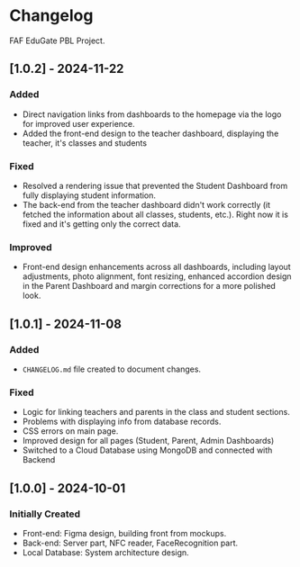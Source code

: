 # Changelog

FAF EduGate PBL Project.
## [1.0.2] - 2024-11-22
### Added
- Direct navigation links from dashboards to the homepage via the logo for improved user experience.
- Added the front-end design to the teacher dashboard, displaying the teacher, it's classes and students

### Fixed
- Resolved a rendering issue that prevented the Student Dashboard from fully displaying student information.
- The back-end from the teacher dashboard didn't work correctly (it fetched the information about all classes, students, etc.). Right now it is fixed and it's getting only the correct data.

### Improved
- Front-end design enhancements across all dashboards, including layout adjustments, photo alignment, font resizing, enhanced accordion design in the Parent Dashboard and margin corrections for a more polished look.

## [1.0.1] - 2024-11-08
### Added
- `CHANGELOG.md` file created to document changes.

### Fixed
- Logic for linking teachers and parents in the class and student sections.
- Problems with displaying info from database records.
- CSS errors on main page.
- Improved design for all pages (Student, Parent, Admin Dashboards)
- Switched to a Cloud Database using MongoDB and connected with Backend

## [1.0.0] - 2024-10-01
### Initially Created
- Front-end: Figma design, building front from mockups.
- Back-end: Server part, NFC reader, FaceRecognition part.
- Local Database: System architecture design.
